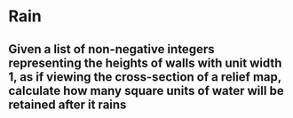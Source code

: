 # Rain
## Given a list of non-negative integers representing the heights of walls with unit width 1, as if viewing the cross-section of a relief map, calculate how many square units of water will be retained after it rains
